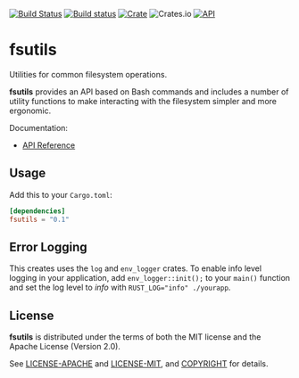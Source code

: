 [![Build Status](https://travis-ci.com/jaredforth/fsutils.svg?token=mH2pScYxqRkBEzpBQAu6&branch=master)](https://travis-ci.com/jaredforth/fsutils)
[![Build status](https://ci.appveyor.com/api/projects/status/w75cp0q4qr0hngf8?svg=true)](https://ci.appveyor.com/project/jaredforth/fsutils)
[![Crate](https://img.shields.io/crates/v/fsutils.svg)](https://crates.io/crates/fsutils)
![Crates.io](https://img.shields.io/crates/d/fsutils)
[![API](https://docs.rs/fsutils/badge.svg)](https://docs.rs/fsutils)

# fsutils

Utilities for common filesystem operations.

**fsutils** provides an API based on Bash commands and includes a number
of utility functions to make interacting with the filesystem simpler and more ergonomic.

Documentation:
-   [API Reference](https://docs.rs/fsutils)


## Usage

Add this to your `Cargo.toml`:

```toml
[dependencies]
fsutils = "0.1"
```

## Error Logging 

This creates uses the `log` and `env_logger` crates. To enable info level logging in your application, add `env_logger::init();` to your `main()` function and set the log level to *info* with `RUST_LOG="info" ./yourapp`.


## License

**fsutils** is distributed under the terms of both the MIT license and the
Apache License (Version 2.0).

See [LICENSE-APACHE](LICENSE-APACHE) and [LICENSE-MIT](LICENSE-MIT), and
[COPYRIGHT](COPYRIGHT) for details.
